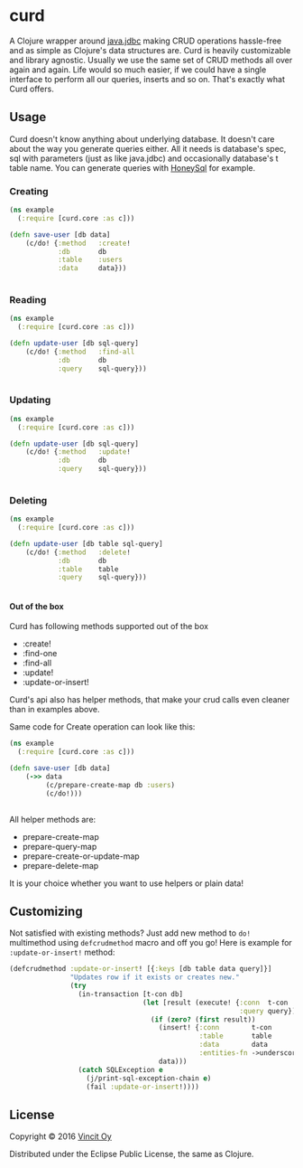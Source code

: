 # curd

A Clojure wrapper around [java.jdbc](https://github.com/clojure/java.jdbc) making CRUD operations hassle-free and as simple as Clojure's data structures are.
Curd is heavily customizable and library agnostic.
Usually we use the same set of CRUD methods all over again and again. Life would so much easier, if we could have a single 
interface to perform all our queries, inserts and so on. That's exactly what Curd offers.

## Usage

Curd doesn't know anything about underlying database. It doesn't care about the way you generate queries either. All it needs
is database's spec, sql with parameters (just as like java.jdbc) and occasionally database's t table name.
You can generate queries with [HoneySql](https://github.com/jkk/honeysql) for example. 



### Creating

```clj
(ns example
  (:require [curd.core :as c]))

(defn save-user [db data]
    (c/do! {:method   :create!
            :db       db
            :table    :users
            :data     data}))
    
```

### Reading

```clj
(ns example
  (:require [curd.core :as c]))

(defn update-user [db sql-query]
    (c/do! {:method   :find-all
            :db       db
            :query    sql-query}))
    
```

### Updating

```clj
(ns example
  (:require [curd.core :as c]))

(defn update-user [db sql-query]
    (c/do! {:method   :update!
            :db       db
            :query    sql-query}))
    
```

### Deleting

```clj
(ns example
  (:require [curd.core :as c]))

(defn update-user [db table sql-query]
    (c/do! {:method   :delete!
            :db       db
            :table    table
            :query    sql-query}))
    
```

#### Out of the box

Curd has following methods supported out of the box
* :create!
* :find-one
* :find-all
* :update!
* :update-or-insert!

Curd's api also has helper methods, that make your crud calls even cleaner than in examples above.

Same code for Create operation can look like this:

```clj
(ns example
  (:require [curd.core :as c]))

(defn save-user [db data]
    (->> data
         (c/prepare-create-map db :users)
         (c/do!)))
    
```

All helper methods are: 
* prepare-create-map
* prepare-query-map
* prepare-create-or-update-map
* prepare-delete-map

It is your choice whether you want to use helpers or plain data!

## Customizing

Not satisfied with existing methods? Just add new method to `do!` multimethod using `defcrudmethod` macro and off you go!
Here is example for `:update-or-insert!` method:

```clj
(defcrudmethod :update-or-insert! [{:keys [db table data query]}]
               "Updates row if it exists or creates new."
               (try
                 (in-transaction [t-con db]
                                 (let [result (execute! {:conn  t-con
                                                         :query query})]
                                   (if (zero? (first result))
                                     (insert! {:conn        t-con
                                               :table       table
                                               :data        data
                                               :entities-fn ->underscore})
                                     data)))
                 (catch SQLException e
                   (j/print-sql-exception-chain e)
                   (fail :update-or-insert!))))
```

## License

Copyright © 2016 [Vincit Oy](https://www.vincit.fi/en/)

Distributed under the Eclipse Public License, the same as Clojure.
